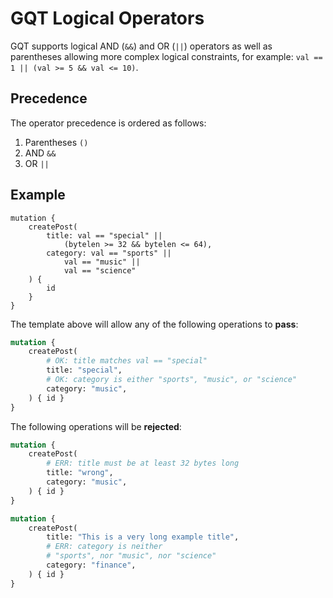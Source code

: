 # GQT Logical Operators

GQT supports logical AND (`&&`) and OR (`||`) operators as well as parentheses allowing more complex logical constraints, for example: `val == 1 || (val >= 5 && val <= 10)`.

## Precedence

The operator precedence is ordered as follows:

1. Parentheses `()`
2. AND `&&`
3. OR `||`

## Example

```
mutation {
    createPost(
        title: val == "special" ||
            (bytelen >= 32 && bytelen <= 64),
        category: val == "sports" ||
            val == "music" ||
            val == "science"
    ) {
        id
    }
}
```

The template above will allow any of the following operations to **pass**:

```graphql
mutation {
    createPost(
        # OK: title matches val == "special"
        title: "special",
        # OK: category is either "sports", "music", or "science"
        category: "music",
    ) { id }
}
```

The following operations will be **rejected**:

```graphql
mutation {
    createPost(
        # ERR: title must be at least 32 bytes long
        title: "wrong",
        category: "music",
    ) { id }
}
```

```graphql
mutation {
    createPost(
        title: "This is a very long example title",
        # ERR: category is neither
        # "sports", nor "music", nor "science"
        category: "finance",
    ) { id }
}
```
